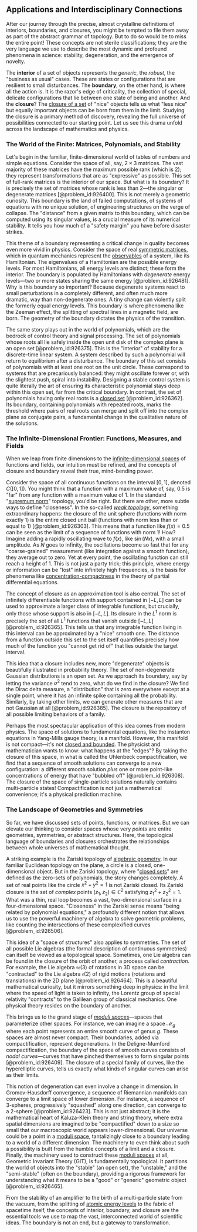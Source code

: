 ## Applications and Interdisciplinary Connections

After our journey through the precise, almost crystalline definitions of interiors, boundaries, and closures, you might be tempted to file them away as part of the abstract grammar of topology. But to do so would be to miss the entire point! These concepts are not sterile classifications; they are the very language we use to describe the most dynamic and profound phenomena in science: stability, degeneration, and the emergence of novelty.

The **interior** of a set of objects represents the *generic*, the *robust*, the "business as usual" cases. These are states or configurations that are resilient to small disturbances. The **boundary**, on the other hand, is where all the action is. It is the razor's edge of criticality, the collection of special, delicate configurations that lie between one state of being and another. And the **closure**? The [closure of a set](@article_id:142873) of "nice" objects tells us what "less nice" but equally important objects can be born from them in the limit. Studying the closure is a primary method of discovery, revealing the full universe of possibilities connected to our starting point. Let us see this drama unfold across the landscape of mathematics and physics.

### The World of the Finite: Matrices, Polynomials, and Stability

Let's begin in the familiar, finite-dimensional world of tables of numbers and simple equations. Consider the space of all, say, $2 \times 3$ matrices. The vast majority of these matrices have the maximum possible rank (which is 2); they represent transformations that are as "expressive" as possible. This set of full-rank matrices is the interior of our space. But what is its boundary? It is precisely the set of matrices whose rank is less than 2—the singular or degenerate matrices [@problem_id:926400]. This is not merely a geometric curiosity. This boundary is the land of failed computations, of systems of equations with no unique solution, of engineering structures on the verge of collapse. The "distance" from a given matrix to this boundary, which can be computed using its singular values, is a crucial measure of its numerical stability. It tells you how much of a "safety margin" you have before disaster strikes.

This theme of a boundary representing a critical change in quality becomes even more vivid in physics. Consider the space of real [symmetric matrices](@article_id:155765), which in quantum mechanics represent the [observables](@article_id:266639) of a system, like its Hamiltonian. The eigenvalues of a Hamiltonian are the possible energy levels. For most Hamiltonians, all energy levels are distinct; these form the interior. The boundary is populated by Hamiltonians with *degenerate* energy levels—two or more states sharing the same energy [@problem_id:926481]. Why is this boundary so important? Because degenerate systems react to small perturbations in a completely different, and often much more dramatic, way than non-degenerate ones. A tiny change can violently split the formerly equal energy levels. This boundary is where phenomena like the Zeeman effect, the splitting of spectral lines in a magnetic field, are born. The geometry of the boundary dictates the physics of the transition.

The same story plays out in the world of polynomials, which are the bedrock of control theory and signal processing. The set of polynomials whose roots all lie safely inside the open unit disk of the complex plane is an open set [@problem_id:926375]. This is the "interior" of stability for a discrete-time linear system. A system described by such a polynomial will return to equilibrium after a disturbance. The boundary of this set consists of polynomials with at least one root on the unit circle. These correspond to systems that are precariously balanced: they might oscillate forever or, with the slightest push, spiral into instability. Designing a stable control system is quite literally the art of ensuring its characteristic polynomial stays deep within this open set, far from the critical boundary. In contrast, the set of polynomials having only real roots is a [closed set](@article_id:135952) [@problem_id:926362]. Its boundary, containing polynomials with repeated roots, marks the threshold where pairs of real roots can merge and split off into the complex plane as conjugate pairs, a fundamental change in the qualitative nature of the solutions.

### The Infinite-Dimensional Frontier: Functions, Measures, and Fields

When we leap from finite dimensions to the [infinite-dimensional spaces](@article_id:140774) of functions and fields, our intuition must be refined, and the concepts of closure and boundary reveal their true, mind-bending power.

Consider the space of all continuous functions on the interval $[0,1]$, denoted $C([0,1])$. You might think that a function with a maximum value of, say, $0.5$ is "far" from any function with a maximum value of $1$. In the standard "[supremum norm](@article_id:145223)" topology, you'd be right. But there are other, more subtle ways to define "closeness". In the so-called *[weak topology](@article_id:153858)*, something extraordinary happens: the closure of the unit sphere (functions with norm exactly 1) is the entire closed unit ball (functions with norm less than or equal to 1) [@problem_id:926303]. This means that a function like $f(x) = 0.5$ can be seen as the limit of a sequence of functions with norm 1! How? Imagine adding a rapidly oscillating wave to $f(x)$, like $\sin(Nx)$, with a small amplitude. As $N$ goes to infinity, the oscillations become so fast that for any "coarse-grained" measurement (like integration against a smooth function), they average out to zero. Yet at every point, the oscillating function can still reach a height of 1. This is not just a party trick; this principle, where energy or information can be "lost" into infinitely high frequencies, is the basis for phenomena like [concentration-compactness](@article_id:196031) in the theory of partial differential equations.

The concept of closure as an approximation tool is also central. The set of infinitely differentiable functions with support contained in $[-L, L]$ can be used to approximate a larger class of integrable functions, but crucially, only those whose support is also in $[-L, L]$. Its closure in the $L^1$ norm is precisely the set of all $L^1$ functions that vanish outside $[-L, L]$ [@problem_id:926365]. This tells us that any integrable function living in this interval can be approximated by a "nice" smooth one. The distance from a function outside this set to the set itself quantifies precisely how much of the function you "cannot get rid of" that lies outside the target interval.

This idea that a closure includes new, more "degenerate" objects is beautifully illustrated in probability theory. The set of non-degenerate Gaussian distributions is an open set. As we approach its boundary, say by letting the variance $\sigma^2$ tend to zero, what do we find in the closure? We find the Dirac delta measure, a "distribution" that is zero everywhere except at a single point, where it has an infinite spike containing all the probability. Similarly, by taking other limits, we can generate other measures that are not Gaussian at all [@problem_id:926385]. The closure is the repository of all possible limiting behaviors of a family.

Perhaps the most spectacular application of this idea comes from modern physics. The space of solutions to fundamental equations, like the instanton equations in Yang-Mills gauge theory, is a manifold. However, this manifold is not compact—it's not [closed and bounded](@article_id:140304). The physicist and mathematician wants to know: what happens at the "edges"? By taking the closure of this space, in what is called the Uhlenbeck compactification, we find that a sequence of smooth solutions can converge to a new configuration: a different smooth solution *plus* one or more point-like concentrations of energy that have "bubbled off" [@problem_id:926308]. The closure of the space of single-particle solutions naturally contains multi-particle states! Compactification is not just a mathematical convenience; it's a physical prediction machine.

### The Landscape of Geometries and Symmetries

So far, we have discussed sets of points, functions, or matrices. But we can elevate our thinking to consider spaces whose very *points* are entire geometries, symmetries, or abstract structures. Here, the topological language of boundaries and closures orchestrates the relationships between whole universes of mathematical thought.

A striking example is the Zariski topology of [algebraic geometry](@article_id:155806). In our familiar Euclidean topology on the plane, a circle is a closed, one-dimensional object. But in the Zariski topology, where "[closed sets](@article_id:136674)" are defined as the zero-sets of polynomials, the story changes completely. A set of real points like the circle $x^2+y^2=1$ is not Zariski closed. Its Zariski closure is the set of *complex* points $(z_1, z_2) \in \mathbb{C}^2$ satisfying $z_1^2+z_2^2=1$. What was a thin, real loop becomes a vast, two-dimensional surface in a four-dimensional space. "Closeness" in the Zariski sense means "being related by polynomial equations," a profoundly different notion that allows us to use the powerful machinery of algebra to solve geometric problems, like counting the intersections of these complexified curves [@problem_id:926506].

This idea of a "space of structures" also applies to symmetries. The set of all possible Lie algebras (the formal description of continuous symmetries) can itself be viewed as a topological space. Sometimes, one Lie algebra can be found in the closure of the orbit of another, a process called *contraction*. For example, the Lie algebra $\mathfrak{so}(3)$ of rotations in 3D space can be "contracted" to the Lie algebra $\mathfrak{e}(2)$ of rigid motions (rotations and translations) in the 2D plane [@problem_id:926464]. This is a beautiful mathematical curiosity, but it mirrors something deep in physics: in the limit where the speed of light is taken to infinity, the Lorentz group of special relativity "contracts" to the Galilean group of classical mechanics. One physical theory resides on the boundary of another.

This brings us to the grand stage of *[moduli spaces](@article_id:159286)*—spaces that parameterize other spaces. For instance, we can imagine a space $\mathcal{M}_g$ where each point represents an entire smooth curve of genus $g$. These spaces are almost never compact. Their boundaries, added via compactification, represent degenerations. In the Deligne-Mumford compactification, the boundary of the space of smooth curves consists of *nodal curves*—curves that have pinched themselves to form singular points [@problem_id:926409]. The closure of a special family of curves, like the hyperelliptic curves, tells us exactly what kinds of singular curves can arise as their limits.

This notion of degeneration can even involve a change in dimension. In Gromov-Hausdorff convergence, a sequence of Riemannian manifolds can converge to a limit space of lower dimension. For instance, a sequence of 3-spheres, progressively "squashed" along one direction, can converge to a 2-sphere [@problem_id:926423]. This is not just abstract; it is the mathematical heart of Kaluza-Klein theory and string theory, where extra spatial dimensions are imagined to be "compactified" down to a size so small that our macroscopic world appears lower-dimensional. Our universe could be a point in a [moduli space](@article_id:161221), tantalizingly close to a boundary leading to a world of a different dimension. The machinery to even think about such a possibility is built from the humble concepts of a limit and a closure. Finally, the machinery used to construct these [moduli spaces](@article_id:159286) at all, Geometric Invariant Theory (GIT), is fundamentally topological. It partitions the world of objects into the "stable" (an open set), the "unstable," and the "semi-stable" (often on the boundary), providing a rigorous framework for understanding what it means to be a "good" or "generic" geometric object [@problem_id:926465].

From the stability of an amplifier to the birth of a multi-particle state from the vacuum, from the splitting of [atomic energy levels](@article_id:147761) to the fabric of spacetime itself, the concepts of interior, boundary, and closure are the essential tools we use to map the vast, interconnected world of scientific ideas. The boundary is not an end, but a gateway to transformation.